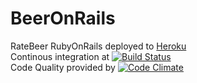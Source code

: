 BeerOnRails
===========

RateBeer RubyOnRails 
deployed to [Heroku](https://fast-bastion-5540.herokuapp.com/breweries)   
Continous integration at [![Build Status](https://travis-ci.org/maurish/BeerOnRails.png)](https://travis-ci.org/maurish/BeerOnRails)   
Code Quality provided by [![Code Climate](https://codeclimate.com/github/maurish/BeerOnRails.png)](https://codeclimate.com/github/maurish/BeerOnRails)
